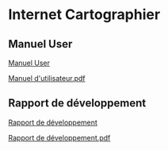 # Internet Cartographier

## Manuel User
[Manuel User](https://github.com/Nelson-PROIA/POA_PROJET_INTERNET_CARTOGRAPHIER/blob/connecting_model_view/docs/manuel_user.md)

[Manuel d'utilisateur.pdf](https://github.com/Nelson-PROIA/POA_PROJET_INTERNET_CARTOGRAPHIER/files/13724693/Manuel.d.utilisateur.pdf)

## Rapport de développement
[Rapport de développement](https://github.com/Nelson-PROIA/POA_PROJET_INTERNET_CARTOGRAPHIER/blob/connecting_model_view/docs/rapport_de_dev.md)

[Rapport de développement.pdf](https://github.com/Nelson-PROIA/POA_PROJET_INTERNET_CARTOGRAPHIER/files/13724696/Rapport.de.developpement.pdf)
